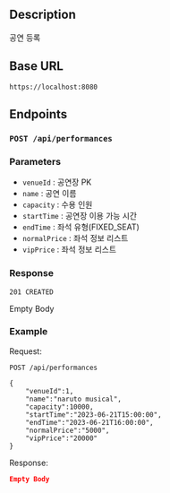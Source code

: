 ## Description

공연 등록

## Base URL

`https://localhost:8080`

## Endpoints

### `POST /api/performances`

### Parameters

- `venueId` : 공연장 PK
- `name` : 공연 이름
- `capacity` : 수용 인원
- `startTime` : 공연장 이용 가능 시간
- `endTime` : 좌석 유형(FIXED_SEAT)
- `normalPrice` : 좌석 정보 리스트
- `vipPrice` : 좌석 정보 리스트

### Response

`201 CREATED`

Empty Body

### Example

Request:

```
POST /api/performances

{
    "venueId":1,
    "name":"naruto musical",
    "capacity":10000,
    "startTime":"2023-06-21T15:00:00",
    "endTime":"2023-06-21T16:00:00",
    "normalPrice":"5000",
    "vipPrice":"20000"
}
```

Response:

```json
Empty Body
```